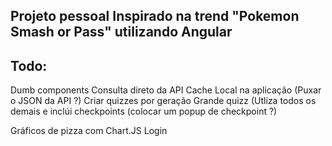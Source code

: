 ## Projeto pessoal Inspirado na trend "Pokemon Smash or Pass" utilizando Angular 

## Todo: 
Dumb components
Consulta direto da API
Cache Local na aplicação (Puxar o JSON da API ?)
Criar quizzes por geração
Grande quizz (Utliza todos os demais e inclúi checkpoints (colocar um popup de checkpoint ?)

Gráficos de pizza com Chart.JS
Login
